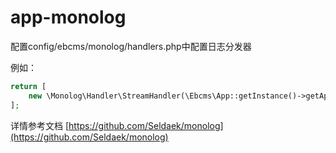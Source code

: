 # app-monolog

配置config/ebcms/monolog/handlers.php中配置日志分发器

例如：

``` php
return [
    new \Monolog\Handler\StreamHandler(\Ebcms\App::getInstance()->getAppPath() . '/runtime/log/' . date('Y-m/d') . '.log', \Monolog\Logger::DEBUG)
];
```

详情参考文档 [https://github.com/Seldaek/monolog](https://github.com/Seldaek/monolog)
